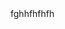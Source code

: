 <!--
 * @Description: 
 * @Author: xunzhaotech
 * @Email: luyb@xunzhaotech.com
 * @QQ: 1525572900
 * @Date: 2025-07-12 13:16:22
 * @LastEditTime: 2025-07-12 13:16:28
 * @LastEditors: xunzhaotech
-->
<div class="text-blue-50">fghhfhfhfh</div>